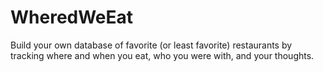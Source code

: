 WheredWeEat
===========

Build your own database of favorite (or least favorite) restaurants by tracking where and when you eat, who you were with, and your thoughts. 
